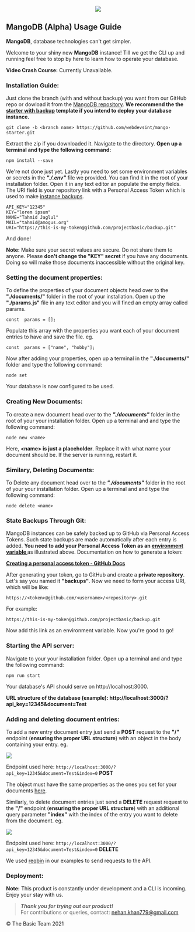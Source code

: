 
<p align="center"><img src="https://cdn.discordapp.com/attachments/773953073272848386/907001591159218247/video_image__2_-removebg-preview.png"></img></p>

## MangoDB (Alpha) Usage Guide

**MangoDB**, database technologies can't get simpler.

Welcome to your shiny new **MangoDB** instance! Till we get the CLI up and running feel free to stop by here to learn how to operate your database.

**Video Crash Course:** Currently Unavailable.

### Installation Guide:

Just clone the branch (with and without backup) you want from our GitHub repo or dowload it from the [MangoDB repository](https://github.com/webdevsint/mango-starter). **We recommend the the [starter with backup](https://github.com/webdevsint/mango/tree/starter-with-backup) template if you intend to deploy your database instance.**

    git clone -b <branch name> https://github.com/webdevsint/mango-starter.git

Extract the zip if you downloaded it. Navigate to the directory. **Open up a terminal and type the following command:**

    npm install --save

We're not done just yet. Lastly you need to set some <a name="env">environment variables</a> or secrets in the **_"./.env"_** file we provided. You can find it in the root of your installation folder. Open it in any text editor an populate the empty fields. The URI field is your repository link with a Personal Access Token which is used to make <a href="#backup">instance backups</a>.

    API_KEY="12345"
    KEY="lorem ipsum"
    NAME="Tahmid Jaglul"
    MAIL="tahmid@amogus.org"
    URI="https://this-is-my-token@github.com/projectbasic/backup.git"

And done!

**Note:** Make sure your secret values are secure. Do not share them to anyone. Please **don't change the "KEY" secret** if you have any documents. Doing so will make those documents inaccessible without the original key.

### Setting the document properties:

To <a name="properties">define  the properties</a> of your document objects head over to the **"./documents/"** folder in the root of your installation. Open up the **"./params.js"** file in any text editor and you will fined an empty array called params.

    const  params = [];

Populate this array with the properties you want each of your document entries to have and save the file. eg.

    const  params = ["name", "hobby"];

Now after adding your properties, open up a terminal in the **"./documents/"** folder and type the following command:

    node set

Your database is now configured to be used.

### Creating New Documents:

To create a new document head over to the **_"./documents"_** folder in the root of your your installation folder. Open up a terminal and and type the following command:

    node new <name>

Here, **\<name> is just a placeholder**. Replace it with what name your document should be. If the server is running, restart it.

### Similary, Deleting Documents:

To Delete any document head over to the **_"./documents"_** folder in the root of your your installation folder. Open up a terminal and and type the following command:

    node delete <name>

### State Backups Through Git:

MangoDB instances can be safely <a name="backup">backed up</a> to GitHub via Personal Access Tokens. Such state backups are made automatically after each entry is added. **You need to add your Personal Access Token as an <a href="#env"> environment variable </a>** as illustrated above. Documentation on how to generate a token:

[**Creating a personal access token - GitHub Docs**](https://docs.github.com/en/authentication/keeping-your-account-and-data-secure/creating-a-personal-access-token)

After generating your token, go to GitHub and create a **private repository**. Let's say you named it **"backups"**. Now we need to form your access URI, which will be like:

    https://<token>@github.com/<username>/<repository>.git

For example:

    https://this-is-my-token@github.com/projectbasic/backup.git

Now add this link as an environment variable. Now you're good to go!

### Starting the API server:

Navigate to your your installation folder. Open up a terminal and and type the following command:

    npm run start

Your database's API should serve on http://localhost:3000.

**URL structure of the database (example): http://localhost:3000/?api_key=12345&document=Test**

### Adding and deleting document entries:

To add a new entry document entry just send a **POST** request to the **"/"** endpoint (**ensuring the proper URL structure**) with an object in the body containing your entry. eg.

<img src="https://cdn.discordapp.com/attachments/744186963787251712/907867012636753920/unknown.png"></img>

Endpoint used here: 
`http://localhost:3000/?api_key=12345&document=Test&index=0` **POST**

The object must have the same properties as the ones you set for your documents <a href="#properties">here</a>.

Similarly, to delete document entries just send a **DELETE** request request to the **"/"** endpoint (**ensuring the proper URL structure**)  with an additional query parameter **"index"** with the index of the entry you want to delete from the document. eg.

<img src="https://cdn.discordapp.com/attachments/744186963787251712/907870280670642236/unknown.png"></img>

Endpoint used here: 
`http://localhost:3000/?api_key=12345&document=Test&index=0` **DELETE**

We used [reqbin](https://reqbin.com) in our examples to send requests to the API.

### Deployment:

**Note:** This product is constantly under development and a CLI is incoming. Enjoy your stay with us.

> **_Thank you for trying out our product!_** \
> For contributions or queries, contact: [nehan.khan779@gmail.com](mailto:nehan.khan779@gmail.com)

&copy; The Basic Team 2021
